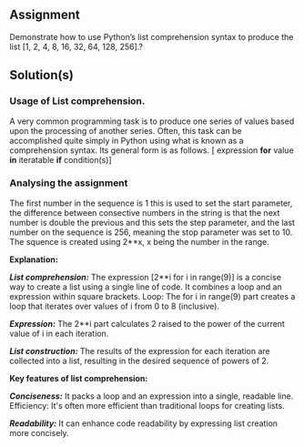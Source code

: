 ## Assignment
Demonstrate how to use Python’s list comprehension syntax to produce
the list [1, 2, 4, 8, 16, 32, 64, 128, 256].?

## Solution(s)
### Usage of List comprehension.
A very common programming task is to produce one series of values based upon the processing of another series. Often, this task can be accomplished quite simply in Python using what is known as a comprehension syntax. 
Its general form is as follows.
  [ expression **for** value **in** iteratable **if** condition(s)]
### Analysing the assignment
The first number in the sequence is 1 this is used to set the start parameter, the difference between consective numbers in the string is that the next number is double the previous and this sets the step parameter, and the last number on the sequence is 256, meaning the stop parameter was set to 10.
The squence is created using 2**x, x being the number in the range.

**Explanation:**

***List comprehension:*** The expression [2**i for i in range(9)] is a concise way to create a list using a single line of code. It combines a loop and an expression within square brackets.
Loop: The for i in range(9) part creates a loop that iterates over values of i from 0 to 8 (inclusive).

***Expression:*** The 2**i part calculates 2 raised to the power of the current value of i in each iteration.

***List construction:*** The results of the expression for each iteration are collected into a list, resulting in the desired sequence of powers of 2.

**Key features of list comprehension:**

***Conciseness:*** It packs a loop and an expression into a single, readable line.
Efficiency: It's often more efficient than traditional loops for creating lists.

***Readability:*** It can enhance code readability by expressing list creation more concisely.